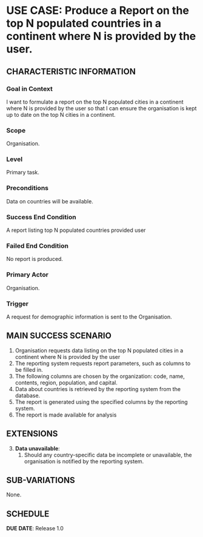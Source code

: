 # USE CASE: Produce a Report on the top N populated countries in a continent where N is provided by the user.

## CHARACTERISTIC INFORMATION

### Goal in Context

I want to formulate a report on the top N populated cities in a continent where N is provided by the user so that I can ensure the organisation is kept up to date on the top N cities in a continent.

### Scope

Organisation.

### Level

Primary task.

### Preconditions

Data on countries will be available.

### Success End Condition

A report listing top N populated countries provided user

### Failed End Condition

No report is produced.

### Primary Actor

Organisation.

### Trigger

A request for demographic information is sent to the Organisation.

## MAIN SUCCESS SCENARIO

1. Organisation requests data listing on the top N populated cities in a continent where N is provided by the user
2. The reporting system requests report parameters, such as columns to be filled in.
3. The following columns are chosen by the organization: code, name, contents, region, population, and capital.
4. Data about countries is retrieved by the reporting system from the database.
5. The report is generated using the specified columns by the reporting system.
6. The report is made available for analysis
## EXTENSIONS

3. **Data unavailable**:
    1. Should any country-specific data be incomplete or unavailable, the organisation is notified by the reporting system.

## SUB-VARIATIONS

None.

## SCHEDULE

**DUE DATE**: Release 1.0
